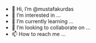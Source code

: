 - 👋 Hi, I’m @mustafakurdas
- 👀 I’m interested in ...
- 🌱 I’m currently learning ...
- 💞️ I’m looking to collaborate on ...
- 📫 How to reach me ...

<!---
mustafakurdas/mustafakurdas is a ✨ special ✨ repository because its `README.md` (this file) appears on your GitHub profile.
You can click the Preview link to take a look at your changes.
--->


